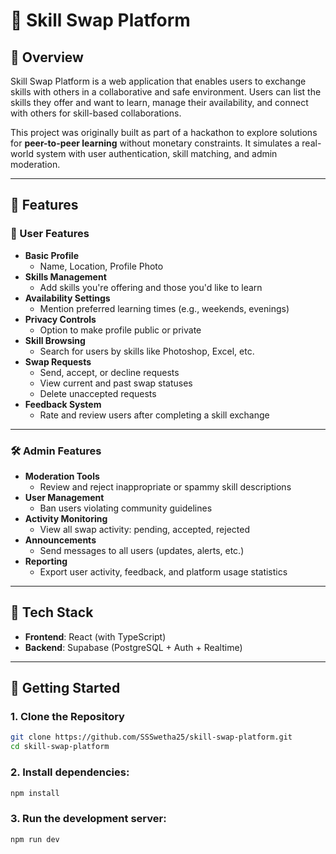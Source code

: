 # 🔁 Skill Swap Platform

## 🧠 Overview

Skill Swap Platform is a web application that enables users to exchange skills with others in a collaborative and safe environment. Users can list the skills they offer and want to learn, manage their availability, and connect with others for skill-based collaborations.

This project was originally built as part of a hackathon to explore solutions for **peer-to-peer learning** without monetary constraints. It simulates a real-world system with user authentication, skill matching, and admin moderation.

---

## 🌟 Features

### 👤 User Features

- **Basic Profile**
  - Name, Location, Profile Photo  
- **Skills Management**
  - Add skills you're offering and those you'd like to learn
- **Availability Settings**
  - Mention preferred learning times (e.g., weekends, evenings)
- **Privacy Controls**
  - Option to make profile public or private
- **Skill Browsing**
  - Search for users by skills like Photoshop, Excel, etc.
- **Swap Requests**
  - Send, accept, or decline requests
  - View current and past swap statuses
  - Delete unaccepted requests
- **Feedback System**
  - Rate and review users after completing a skill exchange

---

### 🛠 Admin Features

- **Moderation Tools**
  - Review and reject inappropriate or spammy skill descriptions
- **User Management**
  - Ban users violating community guidelines
- **Activity Monitoring**
  - View all swap activity: pending, accepted, rejected
- **Announcements**
  - Send messages to all users (updates, alerts, etc.)
- **Reporting**
  - Export user activity, feedback, and platform usage statistics

---

## 🧰 Tech Stack

- **Frontend**: React (with TypeScript)
- **Backend**: Supabase (PostgreSQL + Auth + Realtime)

---

## 🚀 Getting Started

### 1. Clone the Repository
```bash
git clone https://github.com/SSSwetha25/skill-swap-platform.git
cd skill-swap-platform
```


### 2. Install dependencies:
```bash
npm install
```

### 3. Run the development server:
```bash
npm run dev
```
